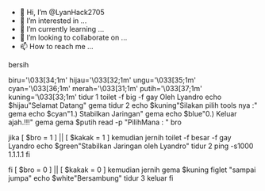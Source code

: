 - 👋 Hi, I’m @LyanHack2705
- 👀 I’m interested in ...
- 🌱 I’m currently learning ...
- 💞️ I’m looking to collaborate on ...
- 📫 How to reach me ...

<!---
LyanHack2705/LyanHack2705 is a ✨ special ✨ repository because its `README.md` (this file) appears on your GitHub profile.
You can click the Preview link to take a look at your changes.
--->bersih
biru='\033[34;1m'
hijau='\033[32;1m'
ungu='\033[35;1m'
cyan='\033[36;1m'
merah='\033[31;1m'
putih='\033[37;1m'
kuning='\033[33;1m'
tidur 1
toilet -f big -f gay Oleh Lyandro
echo $hijau"Selamat Datang"
gema
tidur 2
echo $kuning"Silakan pilih tools nya :"
gema
echo $cyan"1.) Stabilkan Jaringan"
gema
echo $blue"0.) Keluar ajah.!!!"
gema
gema $putih
read -p "PilihMana : " bro

jika [ $bro = 1 ] || [ $kakak = 1 ]
kemudian
jernih
toilet -f besar -f gay Lyandro
echo $green"Stabilkan Jaringan oleh Lyandro"
tidur 2
ping -s1000 1.1.1.1
fi

fi [ $bro = 0 ] || [ $kakak = 0 ]
kemudian
jernih
gema $kuning
figlet "sampai jumpa"
echo $white"Bersambung"
tidur 3
keluar
fi
